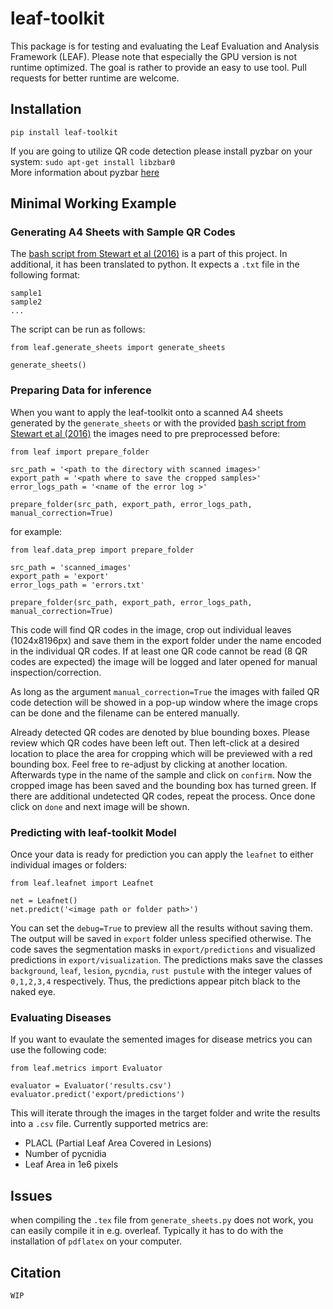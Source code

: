 # leaf-toolkit

This package is for testing and evaluating the Leaf Evaluation and Analysis Framework (LEAF). Please note that especially the GPU version is not runtime optimized. The goal is rather to provide an easy to use tool.
Pull requests for better runtime are welcome.

## Installation 
```
pip install leaf-toolkit
```

If you are going to utilize QR code detection please install pyzbar on your system: `sudo apt-get install libzbar0`  
More information about pyzbar [here](https://pypi.org/project/pyzbar/)


## Minimal Working Example

### Generating A4 Sheets with Sample QR Codes
The [bash script from Stewart et al (2016)](https://apsjournals.apsnet.org/doi/suppl/10.1094/PHYTO-01-16-0018-R) is a part of this project. In additional, it has been translated to python. It expects a `.txt` file in the following format:
```
sample1
sample2
...
```
The script can be run as follows:
```
from leaf.generate_sheets import generate_sheets

generate_sheets()
```

### Preparing Data for inference

When you want to apply the leaf-toolkit onto a scanned A4 sheets generated by the `generate_sheets` or with the provided [bash script from Stewart et al (2016)](https://apsjournals.apsnet.org/doi/suppl/10.1094/PHYTO-01-16-0018-R) the images need to pre preprocessed before: 

```
from leaf import prepare_folder

src_path = '<path to the directory with scanned images>'
export_path = '<path where to save the cropped samples>'
error_logs_path = '<name of the error log >'

prepare_folder(src_path, export_path, error_logs_path, manual_correction=True)
```

for example:

```
from leaf.data_prep import prepare_folder

src_path = 'scanned_images'
export_path = 'export'
error_logs_path = 'errors.txt'

prepare_folder(src_path, export_path, error_logs_path, manual_correction=True)
```

This code will find QR codes in the image, crop out individual leaves (1024x8196px) and save them in the export folder under the name encoded in the individual QR codes. If at least one QR code cannot be read (8 QR codes are expected) the image will be logged and later opened for manual inspection/correction. 

As long as the argument `manual_correction=True` the images with failed QR code detection will be showed in a pop-up window where the image crops can be done and the filename can be entered manually.

Already detected QR codes are denoted by blue bounding boxes. Please review which QR codes have been left out. Then left-click at a desired location to place the area for cropping which will be previewed with a red bounding box. Feel free to re-adjust by clicking at another location. 
Afterwards type in the name of the sample and click on `confirm`. Now the cropped image has been saved and the bounding box has turned green. If there are additional undetected QR codes, repeat the process. Once done click on `done` and next image will be shown.

### Predicting with leaf-toolkit Model 

Once your data is ready for prediction you can apply the `leafnet` to either individual images or folders:

```
from leaf.leafnet import Leafnet

net = Leafnet()
net.predict('<image path or folder path>')
```

You can set the `debug=True` to preview all the results without saving them. The output will be saved in `export` folder unless specified otherwise. The code saves the segmentation masks in `export/predictions` and visualized predictions in `export/visualization`. The predictions maks save the classes `background`, `leaf`, `lesion`, `pycndia`, `rust pustule` with the integer values of `0,1,2,3,4` respectively. Thus, the predictions appear pitch black to the naked eye. 

### Evaluating Diseases

If you want to evaulate the semented images for disease metrics you can use the following code:

```
from leaf.metrics import Evaluator

evaluator = Evaluator('results.csv')
evaluator.predict('export/predictions')
```

This will iterate through the images in the target folder and write the results into a `.csv` file. Currently supported metrics are:
- PLACL (Partial Leaf Area Covered in Lesions)
- Number of pycnidia
- Leaf Area in 1e6 pixels

## Issues

when compiling the `.tex` file from `generate_sheets.py` does not work, you can easily compile it in e.g. overleaf. Typically it has to do with the installation of `pdflatex` on your computer.

## Citation

`WIP`